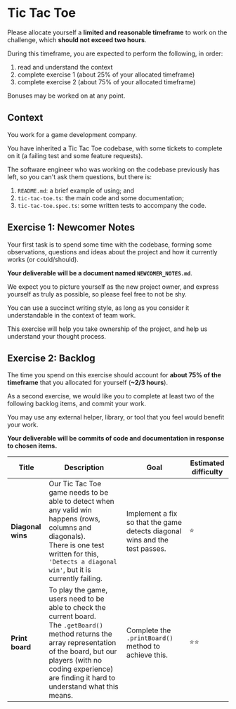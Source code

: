 # Tic Tac Toe

Please allocate yourself a **limited and reasonable timeframe** to work on the challenge, which **should not exceed two hours**.

During this timeframe, you are expected to perform the following, in order:

1. read and understand the context
2. complete exercise 1 (about 25% of your allocated timeframe)
3. complete exercise 2 (about 75% of your allocated timeframe)

Bonuses may be worked on at any point.

## Context

You work for a game development company.

You have inherited a Tic Tac Toe codebase, with some tickets to complete on it (a failing test and some feature requests).

The software engineer who was working on the codebase previously has left, so you can't ask them questions, but there is:
1. `README.md`: a brief example of using; and
2. `tic-tac-toe.ts`: the main code and some documentation;
3. `tic-tac-toe.spec.ts`: some written tests to accompany the code.

## Exercise 1: Newcomer Notes

Your first task is to spend some time with the codebase, forming some observations, questions and ideas about the project and how it currently works (or could/should).

**Your deliverable will be a document named `NEWCOMER_NOTES.md`**.

We expect you to picture yourself as the new project owner, and express yourself as truly as possible, so please feel free to not be shy.

You can use a succinct writing style, as long as you consider it understandable in the context of team work.

This exercise will help you take ownership of the project, and help us understand your thought process.

## Exercise 2: Backlog

The time you spend on this exercise should account for **about 75% of the timeframe** that you allocated for yourself (**~2/3 hours**).

As a second exercise, we would like you to complete at least two of the following backlog items, and commit your work.

You may use any external helper, library, or tool that you feel would benefit your work.

**Your deliverable will be commits of code and documentation in response to chosen items.**

Title | Description | Goal | Estimated difficulty
--- | --- | --- | ---
**Diagonal wins** | Our Tic Tac Toe game needs to be able to detect when any valid win happens (rows, columns and diagonals). <br /> There is one test written for this, `'Detects a diagonal win'`, but it is currently failing. | Implement a fix so that the game detects diagonal wins and the test passes. | ⭐️
**Print board** | To play the game, users need to be able to check the current board. <br /> The `.getBoard()` method returns the array representation of the board, but our players (with no coding experience) are finding it hard to understand what this means. | Complete the `.printBoard()` method to achieve this.  | ⭐️⭐️